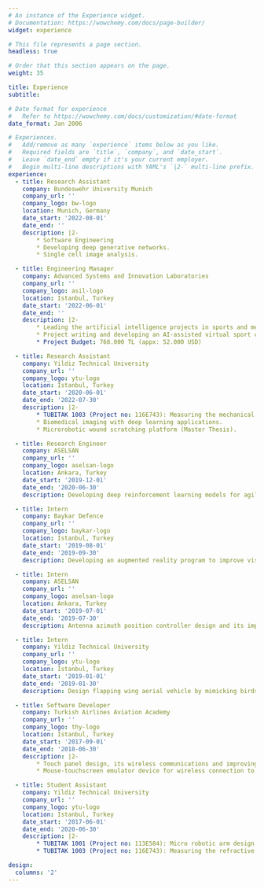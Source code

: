 ```yaml
---
# An instance of the Experience widget.
# Documentation: https://wowchemy.com/docs/page-builder/
widget: experience

# This file represents a page section.
headless: true

# Order that this section appears on the page.
weight: 35

title: Experience
subtitle:

# Date format for experience
#   Refer to https://wowchemy.com/docs/customization/#date-format
date_format: Jan 2006

# Experiences.
#   Add/remove as many `experience` items below as you like.
#   Required fields are `title`, `company`, and `date_start`.
#   Leave `date_end` empty if it's your current employer.
#   Begin multi-line descriptions with YAML's `|2-` multi-line prefix.
experience:
  - title: Research Assistant
    company: Bundeswehr University Munich
    company_url: ''
    company_logo: bw-logo
    location: Munich, Germany
    date_start: '2022-08-01'
    date_end: ''
    description: |2-        
        * Software Engineering
        * Developing deep generative networks.
        * Single cell image analysis.

  - title: Engineering Manager
    company: Advanced Systems and Innovation Laboratories
    company_url: ''
    company_logo: asil-logo
    location: Istanbul, Turkey
    date_start: '2022-06-01'
    date_end: ''
    description: |2-  
        * Leading the artificial intelligence projects in sports and medicine.
        * Project writing and developing an AI-assisted virtual sport coach. Supported by The Scientific and Technological Research Council Of Turkey (TUBITAK) - 1001 - 121E683
        * Project Budget: 768.000 TL (appx: 52.000 USD)

  - title: Research Assistant
    company: Yildiz Technical University 
    company_url: ''
    company_logo: ytu-logo
    location: Istanbul, Turkey
    date_start: '2020-06-01'
    date_end: '2022-07-30'
    description: |2-  
        * TUBITAK 1003 (Project no: 116E743): Measuring the mechanical cell stiffness of circulating tumor cells using acoustic signals and digital holography.
        * Biomedical imaging with deep learning applications.
        * Microrobotic wound scratching platform (Master Thesis).

  - title: Research Engineer
    company: ASELSAN 
    company_url: ''
    company_logo: aselsan-logo
    location: Ankara, Turkey
    date_start: '2019-12-01'
    date_end: '2020-06-30'
    description: Developing deep reinforcement learning models for agile drones. Design and manufacturing agile drones and its test bench.

  - title: Intern
    company: Baykar Defence 
    company_url: ''
    company_logo: baykar-logo
    location: Istanbul, Turkey
    date_start: '2019-08-01'
    date_end: '2019-09-30'
    description: Developing an augmented reality program to improve visual performance of pilots. 

  - title: Intern
    company: ASELSAN 
    company_url: ''
    company_logo: aselsan-logo
    location: Ankara, Turkey
    date_start: '2019-07-01'
    date_end: '2019-07-30'
    description: Antenna azimuth position controller design and its implementation.

  - title: Intern
    company: Yildiz Technical University 
    company_url: ''
    company_logo: ytu-logo
    location: Istanbul, Turkey
    date_start: '2019-01-01'
    date_end: '2019-01-30'
    description: Design flapping wing aerial vehicle by mimicking birds and its fabrication. 

  - title: Software Developer
    company: Turkish Airlines Aviation Academy
    company_url: ''
    company_logo: thy-logo
    location: Istanbul, Turkey
    date_start: '2017-09-01'
    date_end: '2018-06-30'
    description: |2-  
        * Touch panel design, its wireless communications and improving an efficiency of electronic devices.
        * Mouse-touchscreen emulator device for wireless connection to smart boards.

  - title: Student Assistant
    company: Yildiz Technical University 
    company_url: ''
    company_logo: ytu-logo
    location: Istanbul, Turkey
    date_start: '2017-06-01'
    date_end: '2020-06-30'
    description: |2-  
        * TUBITAK 1001 (Project no: 113E584): Micro robotic arm design, production, and contactless manipulation with visual feedback.
        * TUBITAK 1003 (Project no: 116E743): Measuring the refractive index of circulating tumor cells under electric field using digital holography.  

design:
  columns: '2'
---
```

